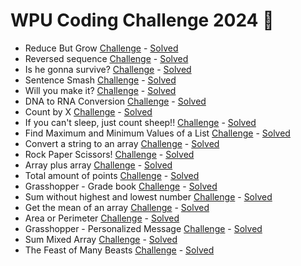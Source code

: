 # WPU Coding Challenge 2024 🐍


  - Reduce But Grow [Challenge](https://www.codewars.com/kata/57f780909f7e8e3183000078) - [Solved](https://github.com/ariear/2024-wpu-coding-challenge/blob/main/1-reduceButGrow.py)
  - Reversed sequence [Challenge](https://www.codewars.com/kata/5a00e05cc374cb34d100000d) - [Solved](https://github.com/ariear/2024-wpu-coding-challenge/blob/main/2-reversedSequence.py)
  - Is he gonna survive? [Challenge](https://www.codewars.com/kata/59ca8246d751df55cc00014c) - [Solved](https://github.com/ariear/2024-wpu-coding-challenge/blob/main/3-isHeGonnaSurvive.py)
  - Sentence Smash [Challenge](https://www.codewars.com/kata/53dc23c68a0c93699800041d) - [Solved](https://github.com/ariear/2024-wpu-coding-challenge/blob/main/4-sentenceSmash.py)
  - Will you make it? [Challenge](https://www.codewars.com/kata/5861d28f124b35723e00005e) - [Solved](https://github.com/ariear/2024-wpu-coding-challenge/blob/main/5-willYouMakeIt.py)
  - DNA to RNA Conversion [Challenge](https://www.codewars.com/kata/5556282156230d0e5e000089) - [Solved](https://github.com/ariear/2024-wpu-coding-challenge/blob/main/6-DNAtoRNAconversion.py)
  - Count by X [Challenge](https://www.codewars.com/kata/5513795bd3fafb56c200049e) - [Solved](https://github.com/ariear/2024-wpu-coding-challenge/blob/main/7-countByX.py)
  - If you can't sleep, just count sheep!! [Challenge](https://www.codewars.com/kata/5b077ebdaf15be5c7f000077) - [Solved](https://github.com/ariear/2024-wpu-coding-challenge/blob/main/8-ifYouCantSleep.py)
  - Find Maximum and Minimum Values of a List [Challenge](https://www.codewars.com/kata/577a98a6ae28071780000989) - [Solved](https://github.com/ariear/2024-wpu-coding-challenge/blob/main/9-maxmin.py)
  - Convert a string to an array [Challenge](https://www.codewars.com/kata/57e76bc428d6fbc2d500036d) - [Solved](https://github.com/ariear/2024-wpu-coding-challenge/blob/main/10-stringToArray.py)
  - Rock Paper Scissors! [Challenge](https://www.codewars.com/kata/5672a98bdbdd995fad00000f) - [Solved](https://github.com/ariear/2024-wpu-coding-challenge/blob/main/11-rps.py)
  - Array plus array [Challenge](https://www.codewars.com/kata/5a2be17aee1aaefe2a000151) - [Solved](https://github.com/ariear/2024-wpu-coding-challenge/blob/main/12-arrPlusArr.py)
  - Total amount of points [Challenge](https://www.codewars.com/kata/5bb904724c47249b10000131) - [Solved](https://github.com/ariear/2024-wpu-coding-challenge/blob/main/13-totalAmount.py)
  - Grasshopper - Grade book [Challenge](https://www.codewars.com/kata/55cbd4ba903825f7970000f5) - [Solved](https://github.com/ariear/2024-wpu-coding-challenge/blob/main/14-getGrade.py)
  - Sum without highest and lowest number [Challenge](https://www.codewars.com/kata/576b93db1129fcf2200001e6) - [Solved](https://github.com/ariear/2024-wpu-coding-challenge/blob/main/15-sumArray.py)
  - Get the mean of an array [Challenge](https://www.codewars.com/kata/563e320cee5dddcf77000158) - [Solved](https://github.com/ariear/2024-wpu-coding-challenge/blob/main/16-getAverage.dart)
  - Area or Perimeter [Challenge](https://www.codewars.com/kata/5ab6538b379d20ad880000ab) - [Solved](https://github.com/ariear/2024-wpu-coding-challenge/blob/main/17-areaOrPerimeter.py)
  - Grasshopper - Personalized Message [Challenge](https://www.codewars.com/kata/5772da22b89313a4d50012f7) - [Solved](https://github.com/ariear/2024-wpu-coding-challenge/blob/main/18-greet.py)
  - Sum Mixed Array [Challenge](https://www.codewars.com/kata/57eaeb9578748ff92a000009) - [Solved](https://github.com/ariear/2024-wpu-coding-challenge/blob/main/19-sumMixArr.py)
  - The Feast of Many Beasts [Challenge](https://www.codewars.com/kata/5aa736a455f906981800360d) - [Solved](https://github.com/ariear/2024-wpu-coding-challenge/blob/main/20-feast.py)
